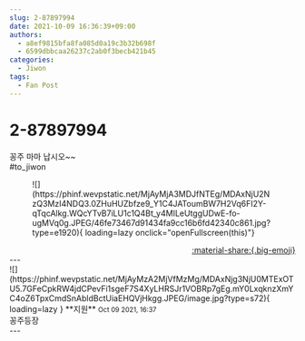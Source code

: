 ```yaml
---
slug: 2-87897994
date: 2021-10-09 16:36:39+09:00
authors:
  - a8ef9815bfa8fa085d0a19c3b32b698f
  - 6599dbbcaa26237c2ab0f3becb421b45
categories:
  - Jiwon
tags:
  - Fan Post
---
```


# 2-87897994

<div class="post-container" markdown="1">
<div class="content-container md-sidebar__scrollwrap" markdown="1">

꽁주 마마 납시오~~<br>\#to_jiwon<br>
<figure markdown="1">
![](https://phinf.wevpstatic.net/MjAyMjA3MDJfNTEg/MDAxNjU2NzQ3MzI4NDQ3.0ZHuHUZbfze9_Y1C4JAToumBW7H2Vq6FI2Y-qTqcAlkg.WQcYTvB7iLU1c1Q4Bt_y4MILeUtggUDwE-fo-ugMVq0g.JPEG/46fe73467d91434fa9cc16b6fd42340c861.jpg?type=e1920){ loading=lazy onclick="openFullscreen(this)"}
</figure>


</div>
</div>

<div style="text-align: right;" markdown="1">
<a href="https://weverse.io/fromis9/fanpost/2-87897994" style="text-align: right;">:material-share:{.big-emoji}</a>
</div>
---

<div class="comments-container md-sidebar__scrollwrap" markdown="1">
<div class="comment" markdown="1">
<div class='id-container' markdown="1">
![](https://phinf.wevpstatic.net/MjAyMzA2MjVfMzMg/MDAxNjg3NjU0MTExOTU5.7GFeCpkRW4jdCPevFi1sgeF7S4XyLHRSJr1VOBRp7gEg.mY0LxqknzXmYC4oZ6TpxCmdSnAbldBctUiaEHQVjHkgg.JPEG/image.jpg?type=s72){ loading=lazy }
**<span class="artist">지원</span>** <small>Oct 09 2021, 16:37</small><br>
</div>
<div class='comment-body' markdown="1">
꽁주등장
</div>
</div>
</div>
---
